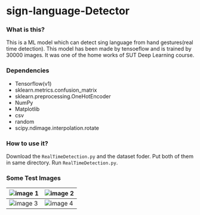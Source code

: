 # sign-language-Detector

### What is this?
This is a ML model which can detect sing language from hand gestures(real time detection). This model has been made by tensoeflow and is trained by 30000 images. It was one of the home works of SUT Deep Learning course.

### Dependencies
* Tensorflow(v1)
* sklearn.metrics.confusion_matrix
* sklearn.preprocessing.OneHotEncoder
* NumPy
* Matplotlib
* csv
* random
* scipy.ndimage.interpolation.rotate

### How to use it?
Download the `RealTimeDetection.py` and the dataset foder. Put both of them in same directory. Run `RealTimeDetection.py`.

### Some Test Images
| ![image 1](http://ee.sharif.edu/~amin/static/Deep/Deep_01.png)  | ![image 2](http://ee.sharif.edu/~amin/static/Deep/Deep_02.png)|
| ------------- |-------------|
| ![image 3](http://ee.sharif.edu/~amin/static/Deep/Deep_03.png)  | ![image 4](http://ee.sharif.edu/~amin/static/Deep/Deep_04.png)|
